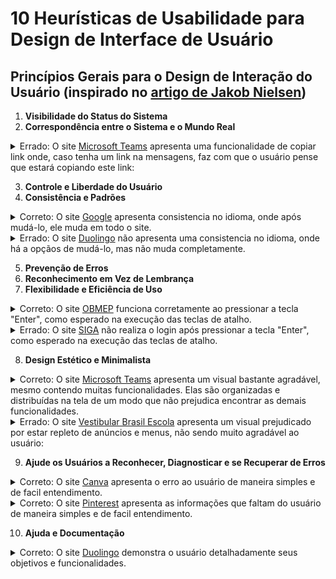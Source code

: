 # 10 Heurísticas de Usabilidade para Design de Interface de Usuário

## Princípios Gerais para o Design de Interação do Usuário (inspirado no <a href="https://www.nngroup.com/articles/ten-usability-heuristics/">artigo de Jakob Nielsen</a>)

1. **Visibilidade do Status do Sistema**
2. **Correspondência entre o Sistema e o Mundo Real**

<details>
  <summary>
    Errado: O site <a href="https://teams.microsoft.com">Microsoft Teams</a> apresenta uma funcionalidade de copiar link onde, caso tenha um link na mensagens, faz com que o usuário pense que estará copiando este link:
  </summary>
  <img
    alt="Microsoft Teams"
    align="center"
    width="100%"
    src="https://github.com/BrunoSerpa/bertoti/assets/79608249/f70f3dda-4c9b-40dc-a20c-fdca68fb2e01"
  />
</details>

3. **Controle e Liberdade do Usuário**
4. **Consistência e Padrões**

<details>
  <summary>
    Correto: O site <a href="https://https://research.google.com">Google</a> apresenta consistencia no idioma, onde após mudá-lo, ele muda em todo o site.
  </summary>
  <img
    alt="Google"
    align="center"
    width="100%"
    src="https://github.com/BrunoSerpa/bertoti/assets/79608249/c1bc1ca6-e1b6-4f30-a179-abf33ad3bc82"
  />
</details>
<details>
  <summary>
    Errado: O site <a href="https://www.duolingo.com">Duolingo</a> não apresenta uma consistencia no idioma, onde há a opçãos de mudá-lo, mas não muda completamente.
  </summary>
  <img
    alt="Duolingo"
    align="center"
    width="100%"
    src="https://github.com/BrunoSerpa/bertoti/assets/79608249/7fb6b528-832d-4a2f-bb88-ed0d6682a142"
  />
</details>

5. **Prevenção de Erros**
6. **Reconhecimento em Vez de Lembrança**
7. **Flexibilidade e Eficiência de Uso**
   
<details>
  <summary>
    Correto: O site <a href="https://www.obmep.org.br">OBMEP</a> funciona corretamente ao pressionar a tecla "Enter", como esperado na execução das teclas de atalho.
  </summary>
  <img
    alt="OBMEP"
    align="center"
    width="100%"
    src="https://github.com/BrunoSerpa/bertoti/assets/79608249/088e2077-df8a-4fb3-aeea-ee21f596bf40"
  />
</details>

<details>
  <summary>
    Errado: O site <a href="https://siga.cps.sp.gov.br">SIGA</a> não realiza o login após pressionar a tecla "Enter", como esperado na execução das teclas de atalho.  
  </summary>
  <img
    alt="SIGA"
    align="center"
    width="100%"
    src="https://github.com/BrunoSerpa/bertoti/assets/79608249/a7bea2d6-0434-41a0-a843-11d0078eb955"
  />
</details>

8. **Design Estético e Minimalista**

<details>
  <summary>
    Correto: O site <a href="https://teams.microsoft.com">Microsoft Teams</a> apresenta um visual bastante agradável, mesmo contendo muitas funcionalidades. Elas são organizadas e distribuídas na tela de um modo que não prejudica encontrar as demais funcionalidades.
  </summary>
  <img
    alt="Microsoft Teams"
    align="center"
    width="100%"
    src="https://github.com/BrunoSerpa/bertoti/assets/79608249/c9bbf754-01da-44c0-a106-cc18338f38df"
  />
</details>

<details>
  <summary>
    Errado: O site <a href="https://vestibular.brasilescola.uol.com.br">Vestibular Brasil Escola</a> apresenta um visual prejudicado por estar repleto de anúncios e menus, não sendo muito agradável ao usuário:
  </summary>
  <img
    alt="Vestibular Brasil Escola"
    align="center"
    width="100%"
    src="https://github.com/BrunoSerpa/bertoti/assets/79608249/9ebc8c31-d505-4885-b575-d14a2952bf0d"
  />
</details>

9. **Ajude os Usuários a Reconhecer, Diagnosticar e se Recuperar de Erros**

<details>
  <summary>
    Correto: O site <a href="https://www.canva.com">Canva</a> apresenta o erro ao usuário de maneira simples e de facil entendimento.
  </summary>
  <img
    alt="Canva"
    align="center"
    width="100%"
    src="https://github.com/BrunoSerpa/bertoti/assets/79608249/6f353717-4d0c-4290-8430-b72f6e05fd45"
  />
</details>

<details>
  <summary>
    Correto: O site <a href="https://pinterest.com">Pinterest</a> apresenta as informações que faltam do usuário de maneira simples e de facil entendimento.
  </summary>
  <img
    alt="Pinterest"
    align="center"
    width="100%"
    src="https://github.com/BrunoSerpa/bertoti/assets/79608249/5f18409d-b41f-407e-95da-53950a566a70"
  />
</details>

10. **Ajuda e Documentação**

<details>
  <summary>
    Correto: O site <a href="https://www.duolingo.com">Duolingo</a> demonstra o usuário detalhadamente seus objetivos e funcionalidades.
  </summary>
  <img
    alt="Duolingo"
    align="center"
    width="100%"
    src="https://github.com/BrunoSerpa/bertoti/assets/79608249/d3044fc4-c859-4b28-b45b-1d29110793e5"
  />
</details>
